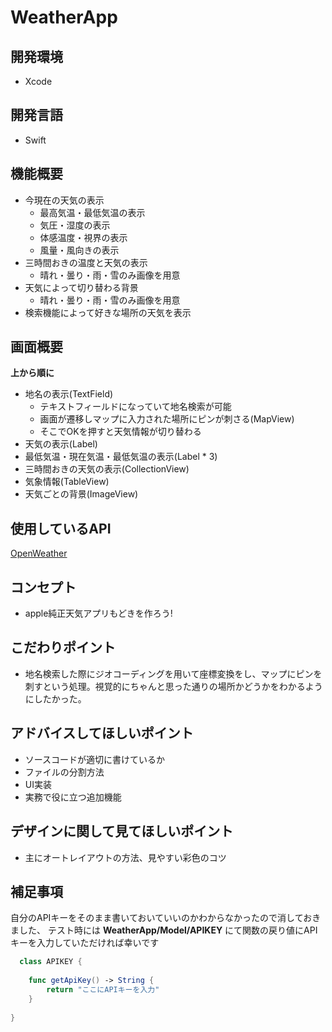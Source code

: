 # WeatherApp


## 開発環境
* Xcode
## 開発言語
* Swift

## 機能概要
* 今現在の天気の表示
  * 最高気温・最低気温の表示
  * 気圧・湿度の表示
  * 体感温度・視界の表示
  * 風量・風向きの表示
* 三時間おきの温度と天気の表示
  * 晴れ・曇り・雨・雪のみ画像を用意
* 天気によって切り替わる背景
  * 晴れ・曇り・雨・雪のみ画像を用意
* 検索機能によって好きな場所の天気を表示

## 画面概要
**上から順に**
* 地名の表示(TextField)
  * テキストフィールドになっていて地名検索が可能
  * 画面が遷移しマップに入力された場所にピンが刺さる(MapView)
  * そこでOKを押すと天気情報が切り替わる
* 天気の表示(Label)
* 最低気温・現在気温・最低気温の表示(Label * 3)
* 三時間おきの天気の表示(CollectionView)
* 気象情報(TableView)
* 天気ごとの背景(ImageView)

## 使用しているAPI
[OpenWeather](https://openweathermap.org/api)

## コンセプト
* apple純正天気アプリもどきを作ろう!

## こだわりポイント
* 地名検索した際にジオコーディングを用いて座標変換をし、マップにピンを刺すという処理。視覚的にちゃんと思った通りの場所かどうかをわかるようにしたかった。


## アドバイスしてほしいポイント
* ソースコードが適切に書けているか
* ファイルの分割方法
* UI実装
* 実務で役に立つ追加機能

## デザインに関して見てほしいポイント
* 主にオートレイアウトの方法、見やすい彩色のコツ

## 補足事項
自分のAPIキーをそのまま書いておいていいのかわからなかったので消しておきました、
テスト時には **WeatherApp/Model/APIKEY** にて関数の戻り値にAPIキーを入力していただければ幸いです

```Swift
  class APIKEY {
    
    func getApiKey() -> String {
        return "ここにAPIキーを入力"
    }
    
}

```

